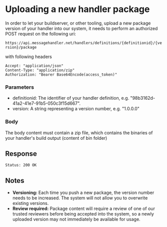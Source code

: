 # Uploading a new handler package 

In order to let your buildserver, or other tooling, upload a new package version of your handler into our system, it needs to perform an authorized POST request on the following uri:

`https://api.messagehandler.net/handlers/definitions/{definitionid}/{version}/package`

with following headers

<!-- start of code block -->
 
	Accept: "application/json"
	Content-Type: "application/zip"
	Authorization: "Bearer Base64Encode(access_token)"
    
<!-- end of code block -->

### Parameters

 * definitionid: The identifier of your handler definition, e.g. "98b3162d-41a2-41e7-91b5-050c3f15d667".
 * version: A string representing a version number, e.g. "1.0.0.0"
 
### Body

The body content must contain a zip file, which contains the binaries of your handler's build output (content of bin folder)

## Response

<!-- start of code block -->

	Status: 200 OK

<!-- end of code block -->

## Notes

* **Versioning:** Each time you push a new package, the version number needs to be increased. The system will not allow you to overwrite existing versions.
* **Review required:** Package content will require a review of one of our trusted reviewers before being accepted into the system, so a newly uploaded version may not immediately be available for usage.



